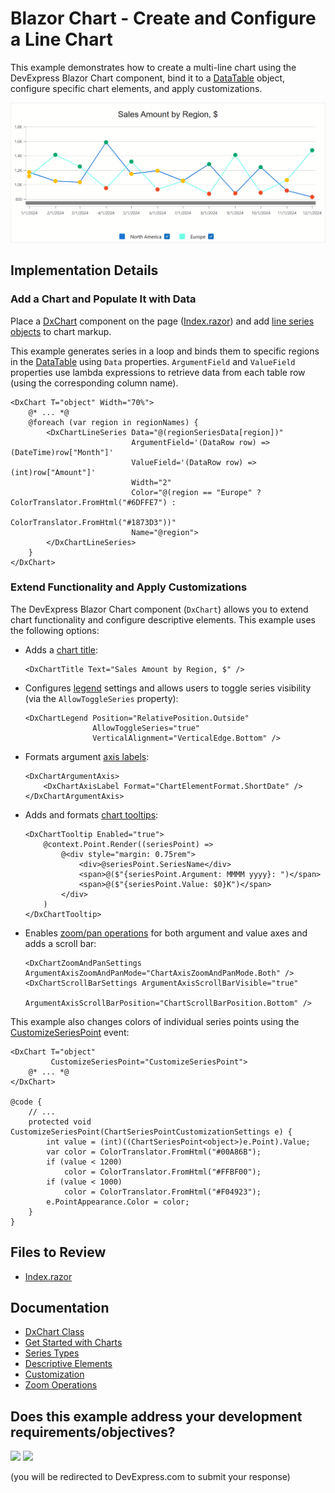 # Blazor Chart - Create and Configure a Line Chart

This example demonstrates how to create a multi-line chart using the DevExpress Blazor Chart component, bind it to a [DataTable](https://learn.microsoft.com/en-us/dotnet/api/system.data.datatable) object, configure specific chart elements, and apply customizations.

![Blazor Line Chart](images/LineChart.png)

## Implementation Details

### Add a Chart and Populate It with Data

Place a [DxChart](https://docs.devexpress.com/Blazor/DevExpress.Blazor.DxChart-1) component on the page ([Index.razor](CS/BlazorDxChartBoilerplateExample/Components/Pages/Index.razor)) and add [line series objects](https://docs.devexpress.com/Blazor/DevExpress.Blazor.DxChartLineSeries-3) to chart markup. 

This example generates series in a loop and binds them to specific regions in the [DataTable](/CS/BlazorDxChartBoilerplateExample/Components/Pages/Index.razor#L45-L87) using `Data` properties. `ArgumentField` and `ValueField` properties use lambda expressions to retrieve data from each table row (using the corresponding column name).

```Razor
<DxChart T="object" Width="70%">
    @* ... *@
    @foreach (var region in regionNames) {
        <DxChartLineSeries Data="@(regionSeriesData[region])"
                           ArgumentField='(DataRow row) => (DateTime)row["Month"]'
                           ValueField='(DataRow row) => (int)row["Amount"]'
                           Width="2"
                           Color="@(region == "Europe" ? ColorTranslator.FromHtml("#6DFFE7") :
                                                         ColorTranslator.FromHtml("#1873D3"))"
                           Name="@region">
        </DxChartLineSeries>
    }
</DxChart>
```

### Extend Functionality and Apply Customizations

The DevExpress Blazor Chart component (`DxChart`) allows you to extend chart functionality and configure descriptive elements. This example uses the following options:

* Adds a [chart title](https://docs.devexpress.com/Blazor/405093/components/charts/descriptive-elements/descriptive-elements#titles-and-subtitles):
    ```Razor
    <DxChartTitle Text="Sales Amount by Region, $" />
    ```
* Configures [legend](https://docs.devexpress.com/Blazor/405093/components/charts/descriptive-elements/descriptive-elements#legend) settings and allows users to toggle series visibility (via the `AllowToggleSeries` property):
    ```Razor
    <DxChartLegend Position="RelativePosition.Outside"
                   AllowToggleSeries="true"
                   VerticalAlignment="VerticalEdge.Bottom" />
    ```
* Formats argument [axis labels](https://docs.devexpress.com/Blazor/405083/components/charts/labels#axis-labels):
    ```Razor
    <DxChartArgumentAxis>
        <DxChartAxisLabel Format="ChartElementFormat.ShortDate" />
    </DxChartArgumentAxis>
    ```
* Adds and formats [chart tooltips](https://docs.devexpress.com/Blazor/405093/components/charts/descriptive-elements/descriptive-elements#tooltips):
    ```Razor
    <DxChartTooltip Enabled="true">
        @context.Point.Render((seriesPoint) =>
            @<div style="margin: 0.75rem">
                <div>@seriesPoint.SeriesName</div>
                <span>@($"{seriesPoint.Argument: MMMM yyyy}: ")</span>
                <span>@($"{seriesPoint.Value: $0}K")</span>
            </div>
        )
    </DxChartTooltip>
    ```
* Enables [zoom/pan operations](https://docs.devexpress.com/Blazor/405057/components/charts/chart/zoom) for both argument and value axes and adds a scroll bar:
    ```Razor
    <DxChartZoomAndPanSettings ArgumentAxisZoomAndPanMode="ChartAxisZoomAndPanMode.Both" />
    <DxChartScrollBarSettings ArgumentAxisScrollBarVisible="true"
                              ArgumentAxisScrollBarPosition="ChartScrollBarPosition.Bottom" />
    ```

This example also changes colors of individual series points using the [CustomizeSeriesPoint](https://docs.devexpress.com/Blazor/DevExpress.Blazor.DxChartBase.CustomizeSeriesPoint) event:

```Razor
<DxChart T="object"
         CustomizeSeriesPoint="CustomizeSeriesPoint">
    @* ... *@
</DxChart>

@code {
    // ...
    protected void CustomizeSeriesPoint(ChartSeriesPointCustomizationSettings e) {
        int value = (int)((ChartSeriesPoint<object>)e.Point).Value;
        var color = ColorTranslator.FromHtml("#00A86B");
        if (value < 1200)
            color = ColorTranslator.FromHtml("#FFBF00");
        if (value < 1000)
            color = ColorTranslator.FromHtml("#F04923");
        e.PointAppearance.Color = color;
    }
}
```

## Files to Review

- [Index.razor](CS/BlazorDxChartBoilerplateExample/Components/Pages/Index.razor)

## Documentation

- [DxChart Class](https://docs.devexpress.com/Blazor/DevExpress.Blazor.DxChart-1)
- [Get Started with Charts](https://docs.devexpress.com/Blazor/401769/components/charts/get-started-with-charts)
- [Series Types](https://docs.devexpress.com/Blazor/405041/components/charts/series-types)
- [Descriptive Elements](https://docs.devexpress.com/Blazor/405093/components/charts/descriptive-elements/descriptive-elements)
- [Customization](https://docs.devexpress.com/Blazor/405098/components/charts/customization)
- [Zoom Operations](https://docs.devexpress.com/Blazor/405057/components/charts/chart/zoom)

<!-- feedback -->
## Does this example address your development requirements/objectives?

[<img src="https://www.devexpress.com/support/examples/i/yes-button.svg"/>](https://www.devexpress.com/support/examples/survey.xml?utm_source=github&utm_campaign=blazor-chart-boilerplate-example&~~~was_helpful=yes) [<img src="https://www.devexpress.com/support/examples/i/no-button.svg"/>](https://www.devexpress.com/support/examples/survey.xml?utm_source=github&utm_campaign=blazor-chart-boilerplate-example&~~~was_helpful=no)

(you will be redirected to DevExpress.com to submit your response)
<!-- feedback end -->
